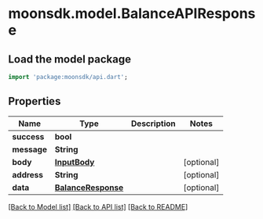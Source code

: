 # moonsdk.model.BalanceAPIResponse

## Load the model package

```dart
import 'package:moonsdk/api.dart';
```

## Properties

| Name        | Type                                      | Description | Notes       |
| ----------- | ----------------------------------------- | ----------- | ----------- |
| **success** | **bool**                                  |             |             |
| **message** | **String**                                |             |             |
| **body**    | [**InputBody**](inputbody.md)             |             | \[optional] |
| **address** | **String**                                |             | \[optional] |
| **data**    | [**BalanceResponse**](balanceresponse.md) |             | \[optional] |

[\[Back to Model list\]](./#documentation-for-models) [\[Back to API list\]](./#documentation-for-api-endpoints) [\[Back to README\]](./)
